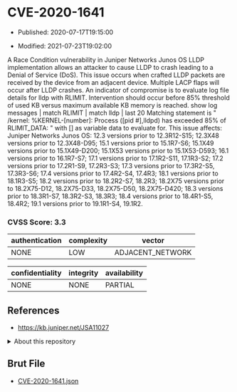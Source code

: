# CVE-2020-1641

- Published: 2020-07-17T19:15:00

- Modified: 2021-07-23T19:02:00

A Race Condition vulnerability in Juniper Networks Junos OS LLDP implementation allows an attacker to cause LLDP to crash leading to a Denial of Service (DoS). This issue occurs when crafted LLDP packets are received by the device from an adjacent device. Multiple LACP flaps will occur after LLDP crashes. An indicator of compromise is to evaluate log file details for lldp with RLIMIT. Intervention should occur before 85% threshold of used KB versus maximum available KB memory is reached. show log messages | match RLIMIT | match lldp | last 20 Matching statement is " /kernel: %KERNEL-[number]: Process ([pid #],lldpd) has exceeded 85% of RLIMIT_DATA: " with [] as variable data to evaluate for. This issue affects: Juniper Networks Junos OS: 12.3 versions prior to 12.3R12-S15; 12.3X48 versions prior to 12.3X48-D95; 15.1 versions prior to 15.1R7-S6; 15.1X49 versions prior to 15.1X49-D200; 15.1X53 versions prior to 15.1X53-D593; 16.1 versions prior to 16.1R7-S7; 17.1 versions prior to 17.1R2-S11, 17.1R3-S2; 17.2 versions prior to 17.2R1-S9, 17.2R3-S3; 17.3 versions prior to 17.3R2-S5, 17.3R3-S6; 17.4 versions prior to 17.4R2-S4, 17.4R3; 18.1 versions prior to 18.1R3-S5; 18.2 versions prior to 18.2R2-S7, 18.2R3; 18.2X75 versions prior to 18.2X75-D12, 18.2X75-D33, 18.2X75-D50, 18.2X75-D420; 18.3 versions prior to 18.3R1-S7, 18.3R2-S3, 18.3R3; 18.4 versions prior to 18.4R1-S5, 18.4R2; 19.1 versions prior to 19.1R1-S4, 19.1R2.

### CVSS Score: **3.3**

| authentication | complexity | vector |
| --- | --- | --- |
| NONE | LOW | ADJACENT_NETWORK |

| confidentiality | integrity | availability |
| --- | --- | --- |
| NONE | NONE | PARTIAL |

## References

* https://kb.juniper.net/JSA11027

<details>
<summary>About this repository</summary> 

  This repository is part of the project [Live Hack CVE](https://github.com/Live-Hack-CVE). Main website can be found [www.live-hack.org](https://www.live-hack.org) 
  
  Made by [Sn0wAlice](https://github.com/Sn0wAlice) for the people that care about security and need to have a feed of the latest CVEs. Hope you enjoy it, don't forget to star the repo and follow me on [Twitter](https://twitter.com/Sn0wAlice) and [Github](https://github.com/Sn0wAlice). And that is my [personnal website](https://www.alice-snow.me/)

  - [Home Page](https://github.com/Live-Hack-CVE)
  - [Framework](https://github.com/Live-Hack-CVE/cve-framework)
  - [CVE database](https://github.com/Live-Hack-CVE/full_database)
  - [Changelog](https://github.com/Live-Hack-CVE/Changelog)
</details>

## Brut File

* [CVE-2020-1641.json](https://raw.githubusercontent.com/Live-Hack-CVE/full_database/main/cves/2020/CVE-2020-1641.json)

